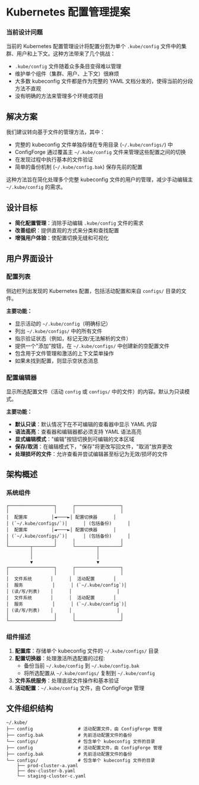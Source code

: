 # Kubernetes 配置管理提案

### 当前设计问题

当前的 Kubernetes 配置管理设计将配置分割为单个 `.kube/config` 文件中的集群、用户和上下文。这种方法带来了几个挑战：

- `.kube/config` 文件随着众多条目变得难以管理
- 维护单个组件（集群、用户、上下文）很麻烦
- 大多数 kubeconfig 文件都是作为完整的 YAML 文档分发的，使得当前的分段方法不直观
- 没有明确的方法来管理多个环境或项目

## 解决方案

我们建议转向基于文件的管理方法，其中：

- 完整的 kubeconfig 文件单独存储在专用目录 (`~/.kube/configs/`) 中
- ConfigForge 通过覆盖主 `~/.kube/config` 文件来管理这些配置之间的切换
- 在发现过程中执行基本的文件验证
- 简单的备份机制 (`~/.kube/config.bak`) 保存先前的配置

这种方法旨在简化处理多个完整 kubeconfig 文件的用户的管理，减少手动编辑主 `~/.kube/config` 的需求。

## 设计目标

- **简化配置管理**：消除手动编辑 `.kube/config` 文件的需求
- **改善组织**：提供直观的方式来分类和查找配置
- **增强用户体验**：使配置切换无缝和可视化

## 用户界面设计

### 配置列表

侧边栏列出发现的 Kubernetes 配置，包括活动配置和来自 `configs/` 目录的文件。

**主要功能：**

- 显示活动的 `~/.kube/config`（明确标记）
- 列出 `~/.kube/configs/` 中的所有文件
- 指示验证状态（例如，标记无效/无法解析的文件）
- 提供一个"添加"按钮，在 `~/.kube/configs/` 中创建新的空配置文件
- 包含用于文件管理和激活的上下文菜单操作
- 如果未找到配置，则显示空状态消息

### 配置编辑器

显示所选配置文件（活动 `config` 或 `configs/` 中的文件）的内容。默认为只读模式。

**主要功能：**

- **默认只读**：默认情况下在不可编辑的查看器中显示 YAML 内容
- **语法高亮**：查看器和编辑器都必须支持 YAML 语法高亮
- **显式编辑模式**："编辑"按钮切换到可编辑的文本区域
- **保存/取消**：在编辑模式下，"保存"将更改写回文件，"取消"放弃更改
- **处理损坏的文件**：允许查看并尝试编辑甚至标记为无效/损坏的文件

## 架构概述

### 系统组件

```
┌─────────────────┐      ┌─────────────────┐
│                 │      │                 │
│  配置库         │◄────►│ 配置切换器      │
│ (`~/.kube/configs/`)│      │ (包括备份)      │
│  配置库         │◄────►│ 配置切换器      │
│ (`~/.kube/configs/`)│      │ (包括备份)      │
│                 │      │                 │
└────────┬────────┘      └────────┬────────┘
         │                        │
         │                        │
         ▼                        ▼
┌─────────────────┐      ┌─────────────────┐
│                 │      │                 │
│  文件系统       │      │  活动配置       │
│  服务           │      │ (`~/.kube/config`)│
│ (读/写/列表)    │      │                 │
│  文件系统       │      │  活动配置       │
│  服务           │      │ (`~/.kube/config`)│
│ (读/写/列表)    │      │                 │
│                 │      │                 │
└─────────────────┘      └─────────────────┘
```

### 组件描述

1. **配置库**：存储单个 kubeconfig 文件的 `~/.kube/configs/` 目录
2. **配置切换器**：处理激活所选配置的过程:
   - 备份当前 `~/.kube/config` 到 `~/.kube/config.bak`
   - 将所选配置从 `~/.kube/configs/` 复制到 `~/.kube/config`
3. **文件系统服务**：处理底层文件操作和基本验证
4. **活动配置**：`~/.kube/config` 文件，由 ConfigForge 管理

## 文件组织结构

```
~/.kube/
├── config                 # 活动配置文件，由 ConfigForge 管理
├── config.bak             # 先前活动配置文件的备份
└── configs/               # 包含单个 kubeconfig 文件的目录
├── config                 # 活动配置文件，由 ConfigForge 管理
├── config.bak             # 先前活动配置文件的备份
└── configs/               # 包含单个 kubeconfig 文件的目录
    ├── prod-cluster-a.yaml
    ├── dev-cluster-b.yaml
    └── staging-cluster-c.yaml
```
